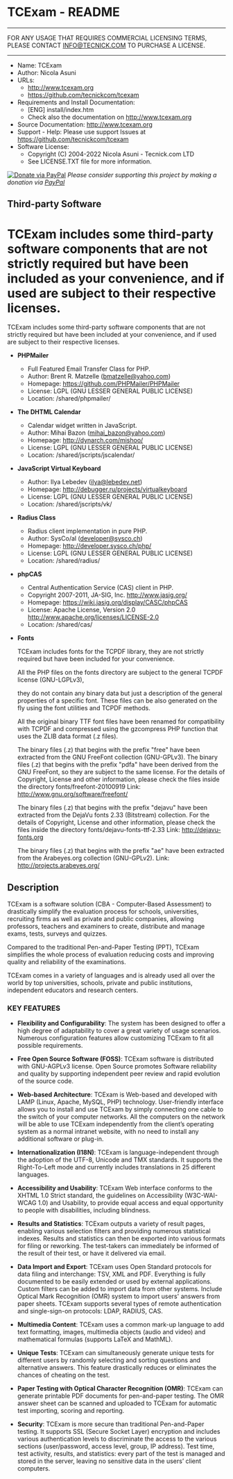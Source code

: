 # TCExam - README

------------------------------------------------------

FOR ANY USAGE THAT REQUIRES COMMERCIAL LICENSING TERMS,
PLEASE CONTACT INFO@TECNICK.COM TO PURCHASE A LICENSE.

------------------------------------------------------

* Name: TCExam
* Author: Nicola Asuni
* URLs:
	* http://www.tcexam.org
	* https://github.com/tecnickcom/tcexam
* Requirements and Install Documentation:
	* [ENG] install/index.htm
	* Check also the documentation on http://www.tcexam.org
* Source Documentation:
	http://www.tcexam.org
* Support - Help:
	Please use support Issues at https://github.com/tecnickcom/tcexam
* Software License:
	* Copyright (C) 2004-2022 Nicola Asuni - Tecnick.com LTD
	* See LICENSE.TXT file for more information.


[![Donate via PayPal](https://img.shields.io/badge/donate-paypal-87ceeb.svg)](https://www.paypal.com/cgi-bin/webscr?cmd=_donations&currency_code=GBP&business=paypal@tecnick.com&item_name=donation%20for%20tcexam%20project)
*Please consider supporting this project by making a donation via [PayPal](https://www.paypal.com/cgi-bin/webscr?cmd=_donations&currency_code=GBP&business=paypal@tecnick.com&item_name=donation%20for%20tcexam%20project)*


## Third-party Software

TCExam includes some third-party software components that are not strictly required but have been included as your convenience, and if used are subject to their respective licenses.
=======
TCExam includes some third-party software components that are not strictly required but have been included at your convenience, and if used are subject to their respective licenses.

* **PHPMailer**
    * Full Featured Email Transfer Class for PHP.
    * Author: Brent R. Matzelle (bmatzelle@yahoo.com)
    * Homepage: https://github.com/PHPMailer/PHPMailer
    * License: LGPL (GNU LESSER GENERAL PUBLIC LICENSE)
    * Location: /shared/phpmailer/

* **The DHTML Calendar**
    * Calendar widget written in JavaScript.
    * Author: Mihai Bazon (mihai_bazon@yahoo.com)
    * Homepage: http://dynarch.com/mishoo/
    * License: LGPL (GNU LESSER GENERAL PUBLIC LICENSE)
    * Location: /shared/jscripts/jscalendar/

* **JavaScript Virtual Keyboard**
    * Author: Ilya Lebedev (ilya@lebedev.net)
    * Homepage: http://debugger.ru/projects/virtualkeyboard
    * License: LGPL (GNU LESSER GENERAL PUBLIC LICENSE)
    * Location: /shared/jscripts/vk/

* **Radius Class**
    * Radius client implementation in pure PHP.
    * Author: SysCo/al (developer@sysco.ch)
    * Homepage: http://developer.sysco.ch/php/
    * License: LGPL (GNU LESSER GENERAL PUBLIC LICENSE)
    * Location: /shared/radius/

* **phpCAS**
    * Central Authentication Service (CAS) client in PHP.
    * Copyright 2007-2011, JA-SIG, Inc. http://www.jasig.org/
    * Homepage: https://wiki.jasig.org/display/CASC/phpCAS
    * License: Apache License, Version 2.0 http://www.apache.org/licenses/LICENSE-2.0
    * Location: /shared/cas/

* **Fonts**

    TCExam includes fonts for the TCPDF library, they are not strictly required but have been included for your convenience.

    All the PHP files on the fonts directory are subject to the general TCPDF license (GNU-LGPLv3),

    they do not contain any binary data but just a description of the general properties of a specific font.
    These files can be also generated on the fly using the font utilities and TCPDF methods.

    All the original binary TTF font files have been renamed for compatibility with TCPDF and compressed using the gzcompress PHP function that uses the ZLIB data format (.z files).

    The binary files (.z) that begins with the prefix "free" have been extracted from the GNU FreeFont collection (GNU-GPLv3).
    The binary files (.z) that begins with the prefix "pdfa" have been derived from the GNU FreeFont, so they are subject to the same license.
    For the details of Copyright, License and other information, please check the files inside the directory fonts/freefont-20100919
    Link: http://www.gnu.org/software/freefont/

    The binary files (.z) that begins with the prefix "dejavu" have been extracted from the DejaVu fonts 2.33 (Bitstream) collection.
    For the details of Copyright, License and other information, please check the files inside the directory fonts/dejavu-fonts-ttf-2.33
    Link: http://dejavu-fonts.org

    The binary files (.z) that begins with the prefix "ae" have been extracted from the Arabeyes.org collection (GNU-GPLv2).
    Link: http://projects.arabeyes.org/


## Description

TCExam is a software solution (CBA - Computer-Based Assessment) to
drastically simplify the evaluation process for schools, universities,
recruiting firms as well as private and public companies, allowing
professors, teachers and examiners to create, distribute and manage exams,
tests, surveys and quizzes.

Compared to the traditional Pen-and-Paper Testing (PPT), TCExam simplifies
the whole process of evaluation reducing costs and improving quality and
reliability of the examinations.

TCExam comes in a variety of languages and is already used all over the
world by top universities, schools, private and public institutions,
independent educators and research centers.

### KEY FEATURES

* **Flexibility and Configurability**: The system has been designed to offer a
high degree of adaptability to cover a great variety of usage scenarios.
Numerous configuration features allow customizing TCExam to fit all possible
requirements.

* **Free Open Source Software (FOSS)**: TCExam software is distributed with
GNU-AGPLv3 license. Open Source promotes Software reliability and quality by
supporting independent peer review and rapid evolution of the source code.

* **Web-based Architecture**: TCExam is Web-based and developed with LAMP
(Linux, Apache, MySQL, PHP) technology. User-friendly interface allows you
to install and use TCExam by simply connecting one cable to the switch of
your computer networks. All the computers on the network will be able to use
TCExam independently from the client’s operating system as a normal intranet
website, with no need to install any additional software or plug-in.

* **Internationalization (I18N)**: TCExam is language-independent through the
adoption of the UTF-8, Unicode and TMX standards. It supports the
Right-To-Left mode and currently includes translations in 25 different
languages.

* **Accessibility and Usability**: TCExam Web interface conforms to the XHTML
1.0 Strict standard, the guidelines on Accessibility (W3C-WAI-WCAG 1.0) and
Usability, to provide equal access and equal opportunity to people with
disabilities, including blindness.

* **Results and Statistics**: TCExam outputs a variety of result pages, enabling
various selection filters and providing numerous statistical indexes.
Results and statistics can then be exported into various formats for filing
or reworking. The test-takers can immediately be informed of the result of
their test, or have it delivered via email.

* **Data Import and Export**: TCExam uses Open Standard protocols for data
filing and interchange: TSV, XML and PDF. Everything is fully documented to
be easily extended or used by external applications. Custom filters can be
added to import data from other systems. Include Optical Mark Recognition
(OMR) system to import users' answers from paper sheets. TCExam supports
several types of remote authentication and single-sign-on protocols: LDAP,
RADIUS, CAS.

* **Multimedia Content**: TCExam uses a common mark-up language to add text
formatting, images, multimedia objects (audio and video) and mathematical
formulas (supports LaTeX and MathML).

* **Unique Tests**: TCExam can simultaneously generate unique tests for
different users by randomly selecting and sorting questions and alternative
answers. This feature drastically reduces or eliminates the chances of
cheating on the test.

* **Paper Testing with Optical Character Recognition (OMR)**: TCExam can
generate printable PDF documents for pen-and-paper testing. The OMR answer
sheet can be scanned and uploaded to TCExam for automatic test importing,
scoring and reporting.

* **Security**: TCExam is more secure than traditional Pen-and-Paper testing.
It supports SSL (Secure Socket Layer) encryption and includes various
authentication levels to discriminate the access to the various sections
(user/password, access level, group, IP address). Test time, test activity,
results, and statistics: every part of the test is managed and stored in the
server, leaving no sensitive data in the users’ client computers.
